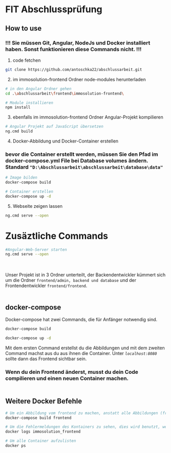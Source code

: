 # FIT Abschlussprüfung
## How to use

### !!! Sie müssen Git, Angular, NodeJs und Docker installiert haben. Sonst funktionieren diese Commands nicht. !!!

1. code fetchen
```bash
git clone https://github.com/antoschka22/abschlussarbeit.git
```

2. im immosolution-frontend Ordner node-modules herunterladen 
```bash
# in den Angular Ordner gehen
cd .\abschlussarbeit\frontend\immosolution-frontend\

# Module installieren
npm install
```

3. ebenfalls im immosolution-frontend Ordner Angular-Projekt kompilieren 
```bash
# Angular Projekt auf JavaScript übersetzen 
ng.cmd build
```

4. Docker-Abbildung und Docker-Container erstellen
### bevor die Container erstellt werden, müssen Sie den Pfad im docker-compose.yml File bei Database volumes ändern. Standard ``"D:\Abschlussarbeit\abschlussarbeit\database\data"``

```bash
# Image bilden
docker-compose build

# Container erstellen
docker-compose up -d
```

5. Webseite zeigen lassen
```bash
ng.cmd serve --open
```
# Zusäztliche Commands
```bash
#Angular-Web-Server starten
ng.cmd serve --open
```


<br><br>
Unser Projekt ist in 3 Ordner unterteilt, der Backendentwickler kümmert sich um die Ordner ``frontend/admin, backend und database`` und der Frontendentwickler ``frontend/frontend``.<br><br>

## docker-compose 
Docker-compose hat zwei Commands, die für Anfänger notwendig sind.
```bash
docker-compose build

docker-compose up -d
```
Mit dem ersten Command erstellst du die Abbildungen und mit dem zweiten Command machst aus du aus ihnen die Container. Unter *``localhost:8080``* sollte dann das Frontend sichtbar sein.<br>
### Wenn du dein Frontend änderst, musst du dein Code compilieren und einen neuen Container machen.<br><br>
## Weitere Docker Befehle
```bash
# Um ein Abbildung vom frontend zu machen, anstatt alle Abbildungen (frontend, admin, backend, database)
docker-compose build frontend
```
```bash
# Um die Fehlermeldungen des Kontainers zu sehen, dies wird benutzt, wenn der Kontainer nicht starten kann
docker logs immosolution_frontend
```
```bash
# Um alle Container aufzulisten
docker ps
```